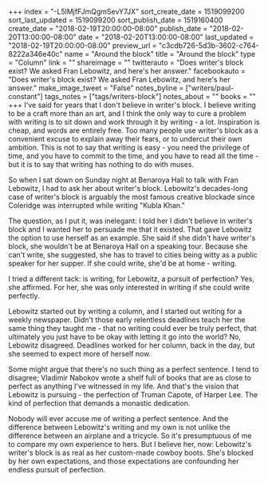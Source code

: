 +++
index = "-L5lMjfFJmQgmSevY7JX"
sort_create_date = 1519099200
sort_last_updated = 1519099200
sort_publish_date = 1519160400
create_date = "2018-02-19T20:00:00-08:00"
publish_date = "2018-02-20T13:00:00-08:00"
date = "2018-02-20T13:00:00-08:00"
last_updated = "2018-02-19T20:00:00-08:00"
preview_url = "c3cdb726-5d3b-3602-c764-8222a346e40c"
name = "Around the block"
title = "Around the block"
type = "Column"
link = ""
shareimage = ""
twitterauto = "Does writer's block exist? We asked Fran Lebowitz, and here's her answer."
facebookauto = "Does writer's block exist? We asked Fran Lebowitz, and here's her answer."
make_image_tweet = "False"
notes_byline = ["writers/paul-constant"]
tags_notes = ["tags/writers-block"]
notes_about = ""
books = ""
+++
I've said for years that I don't believe in writer's block. I believe writing to be a craft more than an art, and I think the only way to cure a problem with writing is to sit down and work through it by writing - a lot. Inspiration is cheap, and words are entirely free. Too many people use writer's block as a convenient excuse to explain away their fears, or to undercut their own ambition. This is not to say that writing is easy - you need the privilege of time, and you have to commit to the time, and you have to read all the time - but it is to say that writing has nothing to do with muses.

So when I sat down on Sunday night at Benaroya Hall to talk with Fran Lebowitz, I had to ask her about writer's block. Lebowitz's decades-long case of writer's block is arguably the most famous creative blockade since Coleridge was interrupted while writing "Kubla Khan."

The question, as I put it, was inelegant: I told her I didn't believe in writer's block and I wanted her to persuade me that it existed. That gave Lebowitz the option to use herself as an example. She said if she didn't have writer's block, she wouldn't be at Benaroya Hall on a speaking tour. Because she can't write, she suggested, she has to travel to cities being witty as a public speaker for her supper. If she could write, she'd be at home - writing.

I tried a different tack: is writing, for Lebowitz, a pursuit of perfection? Yes, she affirmed. For her, she was only interested in writing if she could write perfectly.

Lebowitz started out by writing a column, and I started out writing for a weekly newspaper. Didn't those early relentless deadlines teach her the same thing they taught me - that no writing could ever be truly perfect, that ultimately you just have to be okay with letting it go into the world? No, Lebowitz disagreed. Deadlines worked for her column, back in the day, but she seemed to expect more of herself now.

Some might argue that there's no such thing as a perfect sentence. I tend to disagree; Vladimir Nabokov wrote a shelf full of books that are as close to perfect as anything I've witnessed in my life. And that's the vision that Lebowitz is pursuing - the perfection of Truman Capote, of Harper Lee. The kind of perfection that demands a monastic dedication.

Nobody will ever accuse me of writing a perfect sentence. And the difference between Lebowitz's writing and my own is not unlike the difference between an airplane and a tricycle. So it's presumptuous of me to compare my own experience to hers. But I believe her, now: Lebowitz's writer's block is as real as her custom-made cowboy boots. She's blocked by her own expectations, and those expectations are confounding her endless pursuit of perfection.
